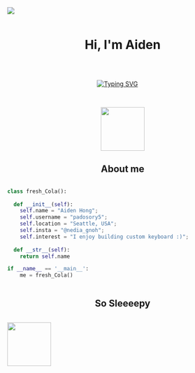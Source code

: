  <img src="https://user-images.githubusercontent.com/73097560/115834477-dbab4500-a447-11eb-908a-139a6edaec5c.gif">

<div id="user-content-toc">
  <ul align="center">
    <summary><h1 style="display: inline-block">Hi, I'm Aiden</h1></summary>
  </ul>
</div>


<!--  -->

<br>

<p align="center">
  <a href="https://git.io/typing-svg"><img src="https://readme-typing-svg.demolab.com?font=Fira+Code&weight=600&size=22&duration=3000&pause=1000&color=7E31F7&random=false&width=435&lines=University+of+Washington+Seattle;Electrical+%26+Computer+Engineering" alt="Typing SVG" /></a>
</p>

<br>

<div id="user-content-toc">
  <ul align="center">
    <img src="https://user-images.githubusercontent.com/74038190/238201075-34376b0e-4ae2-4278-9d3d-82e8016a87d6.gif" width="100px">
    <summary><h2 style="display: inline-block">About me</h2></summary>
  </ul>
</div>

```python
class fresh_Cola():
    
  def __init__(self):
    self.name = "Aiden Hong";
    self.username = "padosory5";
    self.location = "Seattle, USA";
    self.insta = "@nedia_gnoh";
    self.interest = "I enjoy building custom keyboard :)";
  
  def __str__(self):
    return self.name

if __name__ == '__main__':
    me = fresh_Cola()
```


<div id="user-content-toc">
  <ul align="center">
    <summary><h2 style="display: inline-block">So Sleeeepy</h2></summary>
  </ul>
</div>

<img src="https://user-images.githubusercontent.com/74038190/212257468-1e9a91f1-b626-4baa-b15d-5c385dfa7ed2.gif" width="100">
